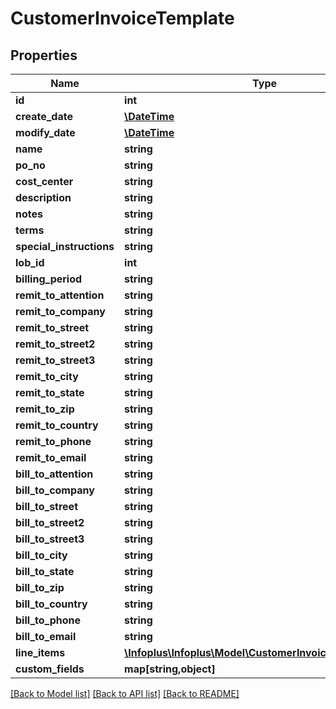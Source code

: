 # CustomerInvoiceTemplate

## Properties
Name | Type | Description | Notes
------------ | ------------- | ------------- | -------------
**id** | **int** |  | [optional] 
**create_date** | [**\DateTime**](\DateTime.md) |  | [optional] 
**modify_date** | [**\DateTime**](\DateTime.md) |  | [optional] 
**name** | **string** |  | 
**po_no** | **string** |  | [optional] 
**cost_center** | **string** |  | [optional] 
**description** | **string** |  | [optional] 
**notes** | **string** |  | [optional] 
**terms** | **string** |  | [optional] 
**special_instructions** | **string** |  | [optional] 
**lob_id** | **int** |  | 
**billing_period** | **string** |  | 
**remit_to_attention** | **string** |  | [optional] 
**remit_to_company** | **string** |  | [optional] 
**remit_to_street** | **string** |  | [optional] 
**remit_to_street2** | **string** |  | [optional] 
**remit_to_street3** | **string** |  | [optional] 
**remit_to_city** | **string** |  | [optional] 
**remit_to_state** | **string** |  | [optional] 
**remit_to_zip** | **string** |  | [optional] 
**remit_to_country** | **string** |  | [optional] 
**remit_to_phone** | **string** |  | [optional] 
**remit_to_email** | **string** |  | [optional] 
**bill_to_attention** | **string** |  | [optional] 
**bill_to_company** | **string** |  | [optional] 
**bill_to_street** | **string** |  | [optional] 
**bill_to_street2** | **string** |  | [optional] 
**bill_to_street3** | **string** |  | [optional] 
**bill_to_city** | **string** |  | [optional] 
**bill_to_state** | **string** |  | [optional] 
**bill_to_zip** | **string** |  | [optional] 
**bill_to_country** | **string** |  | [optional] 
**bill_to_phone** | **string** |  | [optional] 
**bill_to_email** | **string** |  | [optional] 
**line_items** | [**\Infoplus\Infoplus\Model\CustomerInvoiceTemplateLine[]**](CustomerInvoiceTemplateLine.md) |  | [optional] 
**custom_fields** | **map[string,object]** |  | [optional] 

[[Back to Model list]](../README.md#documentation-for-models) [[Back to API list]](../README.md#documentation-for-api-endpoints) [[Back to README]](../README.md)


